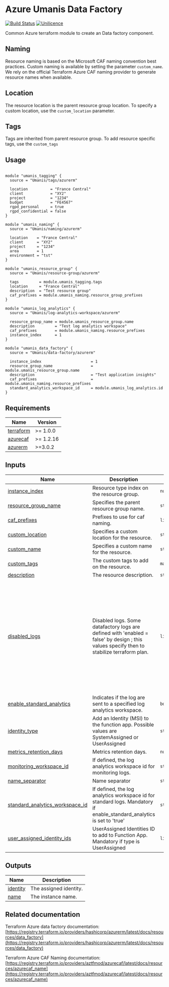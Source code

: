 # Azure Umanis Data Factory
[![Build Status](https://dev.azure.com/umanis-consulting/terraform/_apis/build/status/mod_azu_datafactory?repoName=mod_azu_datafactory&branchName=master)](https://dev.azure.com/umanis-consulting/terraform/_build/latest?definitionId=4&repoName=mod_azu_datafactory&branchName=master) [![Unilicence](https://img.shields.io/badge/licence-The%20Unilicence-green)](LICENCE)

Common Azure terraform module to create an Data factory component.
## Naming
Resource naming is based on the Microsoft CAF naming convention best practices. Custom naming is available by setting the parameter `custom_name`. We rely on the official Terraform Azure CAF naming provider to generate resource names when available.

## Location
The resource location is the parent resource group location. To specify a custom location, use the `custom_location` parameter.

## Tags
Tags are inherited from parent resource group. To add resource specific tags, use the `custom_tags`
## Usage
```hcl

module "umanis_tagging" {
  source = "Umanis/tags/azurerm"

  location          = "France Central"
  client            = "XY2"
  project           = "1234"
  budget            = "FE4567"
  rgpd_personal     = true
  rgpd_confidential = false
}

module "umanis_naming" {
  source = "Umanis/naming/azurerm"

  location    = "France Central"
  client      = "XY2"
  project     = "1234"
  area        = 1
  environment = "tst"
}

module "umanis_resource_group" {
  source = "Umanis/resource-group/azurerm"

  tags         = module.umanis_tagging.tags
  location     = "France Central"
  description  = "Test resource group"
  caf_prefixes = module.umanis_naming.resource_group_prefixes
}

module "umanis_log_analytics" {
  source = "Umanis/log-analytics-workspace/azurerm"

  resource_group_name = module.umanis_resource_group.name
  description         = "Test log analytics workspace"
  caf_prefixes        = module.umanis_naming.resource_prefixes
  instance_index      = 1
}

module "umanis_data_factory" {
  source = "Umanis/data-factory/azurerm"

  instance_index                      = 1
  resource_group_name                 = module.umanis_resource_group.name
  description                         = "Test application insights"
  caf_prefixes                        = module.umanis_naming.resource_prefixes
  standard_analytics_workspace_id     = module.umanis_log_analytics.id
}

```
<!-- BEGIN_TF_DOCS -->
## Requirements

| Name | Version |
|------|---------|
| <a name="requirement_terraform"></a> [terraform](#requirement\_terraform) | >= 1.0.0 |
| <a name="requirement_azurecaf"></a> [azurecaf](#requirement\_azurecaf) | >= 1.2.16 |
| <a name="requirement_azurerm"></a> [azurerm](#requirement\_azurerm) | >=3.0.2 |

## Inputs

| Name | Description | Type | Default | Required |
|------|-------------|------|---------|:--------:|
| <a name="input_instance_index"></a> [instance\_index](#input\_instance\_index) | Resource type index on the resource group. | `number` | n/a | yes |
| <a name="input_resource_group_name"></a> [resource\_group\_name](#input\_resource\_group\_name) | Specifies the parent resource group name. | `string` | n/a | yes |
| <a name="input_caf_prefixes"></a> [caf\_prefixes](#input\_caf\_prefixes) | Prefixes to use for caf naming. | `list(string)` | `[]` | no |
| <a name="input_custom_location"></a> [custom\_location](#input\_custom\_location) | Specifies a custom location for the resource. | `string` | `""` | no |
| <a name="input_custom_name"></a> [custom\_name](#input\_custom\_name) | Specifies a custom name for the resource. | `string` | `""` | no |
| <a name="input_custom_tags"></a> [custom\_tags](#input\_custom\_tags) | The custom tags to add on the resource. | `map(string)` | `{}` | no |
| <a name="input_description"></a> [description](#input\_description) | The resource description. | `string` | `""` | no |
| <a name="input_disabled_logs"></a> [disabled\_logs](#input\_disabled\_logs) | Disabled logs. Some datafactory logs are defined with 'enabled = false' by design ; this values specify then to stabilize terraform plan. | `list(string)` | <pre>[<br>  "AirflowDagProcessingLogs",<br>  "AirflowSchedulerLogs",<br>  "AirflowTaskLogs",<br>  "AirflowWebLogs",<br>  "AirflowWorkerLogs",<br>  "SSISIntegrationRuntimeLogs",<br>  "SSISPackageEventMessageContext",<br>  "SSISPackageEventMessages",<br>  "SSISPackageExecutableStatistics",<br>  "SSISPackageExecutionComponentPhases",<br>  "SSISPackageExecutionDataStatistics",<br>  "SandboxActivityRuns",<br>  "SandboxPipelineRuns"<br>]</pre> | no |
| <a name="input_enable_standard_analytics"></a> [enable\_standard\_analytics](#input\_enable\_standard\_analytics) | Indicates if the log are sent to a specified log analytics workspace. | `bool` | `false` | no |
| <a name="input_identity_type"></a> [identity\_type](#input\_identity\_type) | Add an Identity (MSI) to the function app. Possible values are SystemAssigned or UserAssigned | `string` | `"SystemAssigned"` | no |
| <a name="input_metrics_retention_days"></a> [metrics\_retention\_days](#input\_metrics\_retention\_days) | Metrics retention days. | `number` | `30` | no |
| <a name="input_monitoring_workspace_id"></a> [monitoring\_workspace\_id](#input\_monitoring\_workspace\_id) | If defined, the log analytics workspace id for monitoring logs. | `string` | `null` | no |
| <a name="input_name_separator"></a> [name\_separator](#input\_name\_separator) | Name separator | `string` | `"-"` | no |
| <a name="input_standard_analytics_workspace_id"></a> [standard\_analytics\_workspace\_id](#input\_standard\_analytics\_workspace\_id) | If defined, the log analytics workspace id for standard logs. Mandatory if enable\_standard\_analytics is set to 'true' | `string` | `null` | no |
| <a name="input_user_assigned_identity_ids"></a> [user\_assigned\_identity\_ids](#input\_user\_assigned\_identity\_ids) | UserAssigned Identities ID to add to Function App. Mandatory if type is UserAssigned | `list(string)` | `null` | no |

## Outputs

| Name | Description |
|------|-------------|
| <a name="output_identity"></a> [identity](#output\_identity) | The assigned identity. |
| <a name="output_name"></a> [name](#output\_name) | The instance name. |
<!-- END_TF_DOCS -->
## Related documentation

Terraform Azure data factory documentation: [https://registry.terraform.io/providers/hashicorp/azurerm/latest/docs/resources/data_factory](https://registry.terraform.io/providers/hashicorp/azurerm/latest/docs/resources/data_factory)

Terraform Azure CAF Naming documentation: [https://registry.terraform.io/providers/aztfmod/azurecaf/latest/docs/resources/azurecaf_name](https://registry.terraform.io/providers/aztfmod/azurecaf/latest/docs/resources/azurecaf_name)

